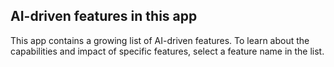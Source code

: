 ## AI-driven features in this app

This app contains a growing list of AI-driven features. To learn about the capabilities and impact of specific features, select a feature name in the list.
